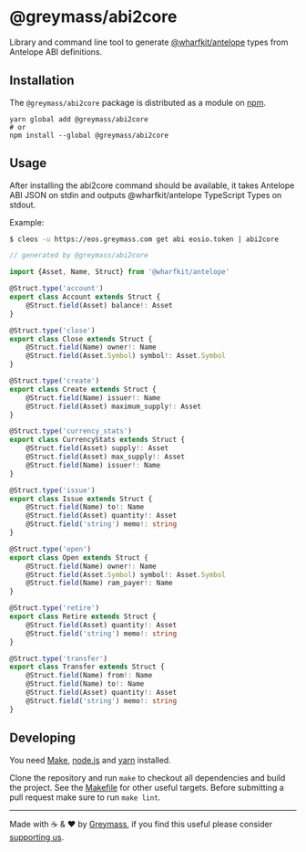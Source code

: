 @greymass/abi2core
==================

Library and command line tool to generate [@wharfkit/antelope](https://github.com/wharfkit/antelope) types from Antelope ABI definitions.

## Installation

The `@greymass/abi2core` package is distributed as a module on [npm](https://www.npmjs.com/package/PACKAGE).

```
yarn global add @greymass/abi2core
# or
npm install --global @greymass/abi2core
```

## Usage

After installing the abi2core command should be available, it takes Antelope ABI JSON on stdin and outputs @wharfkit/antelope TypeScript Types on stdout.

Example:

```sh
$ cleos -u https://eos.greymass.com get abi eosio.token | abi2core
```

```ts
// generated by @greymass/abi2core

import {Asset, Name, Struct} from '@wharfkit/antelope'

@Struct.type('account')
export class Account extends Struct {
    @Struct.field(Asset) balance!: Asset
}

@Struct.type('close')
export class Close extends Struct {
    @Struct.field(Name) owner!: Name
    @Struct.field(Asset.Symbol) symbol!: Asset.Symbol
}

@Struct.type('create')
export class Create extends Struct {
    @Struct.field(Name) issuer!: Name
    @Struct.field(Asset) maximum_supply!: Asset
}

@Struct.type('currency_stats')
export class CurrencyStats extends Struct {
    @Struct.field(Asset) supply!: Asset
    @Struct.field(Asset) max_supply!: Asset
    @Struct.field(Name) issuer!: Name
}

@Struct.type('issue')
export class Issue extends Struct {
    @Struct.field(Name) to!: Name
    @Struct.field(Asset) quantity!: Asset
    @Struct.field('string') memo!: string
}

@Struct.type('open')
export class Open extends Struct {
    @Struct.field(Name) owner!: Name
    @Struct.field(Asset.Symbol) symbol!: Asset.Symbol
    @Struct.field(Name) ram_payer!: Name
}

@Struct.type('retire')
export class Retire extends Struct {
    @Struct.field(Asset) quantity!: Asset
    @Struct.field('string') memo!: string
}

@Struct.type('transfer')
export class Transfer extends Struct {
    @Struct.field(Name) from!: Name
    @Struct.field(Name) to!: Name
    @Struct.field(Asset) quantity!: Asset
    @Struct.field('string') memo!: string
}
```

## Developing

You need [Make](https://www.gnu.org/software/make/), [node.js](https://nodejs.org/en/) and [yarn](https://classic.yarnpkg.com/en/docs/install) installed.

Clone the repository and run `make` to checkout all dependencies and build the project. See the [Makefile](./Makefile) for other useful targets. Before submitting a pull request make sure to run `make lint`.

---

Made with ☕️ & ❤️ by [Greymass](https://greymass.com), if you find this useful please consider [supporting us](https://greymass.com/support-us).
